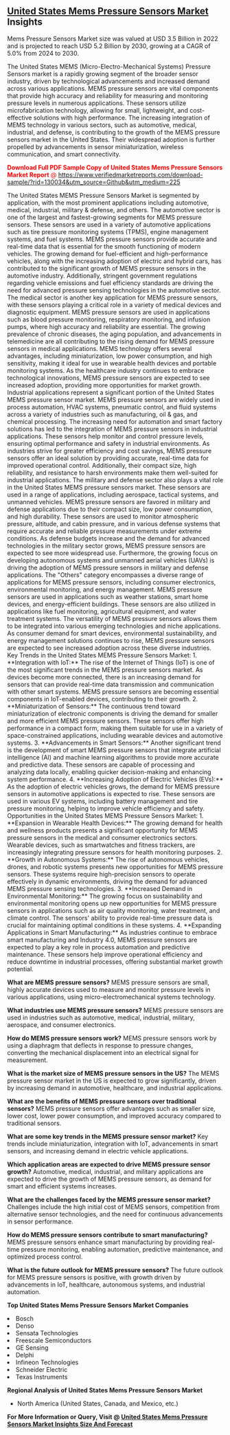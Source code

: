 <h2><a href="https://www.verifiedmarketreports.com/download-sample/?rid=130034&amp;utm_source=Github&amp;utm_medium=225" target="_blank">United States Mems Pressure Sensors Market</a> Insights</h2><p>Mems Pressure Sensors Market size was valued at USD 3.5 Billion in 2022 and is projected to reach USD 5.2 Billion by 2030, growing at a CAGR of 5.0% from 2024 to 2030.</p><p><p>The United States MEMS (Micro-Electro-Mechanical Systems) Pressure Sensors market is a rapidly growing segment of the broader sensor industry, driven by technological advancements and increased demand across various applications. MEMS pressure sensors are vital components that provide high accuracy and reliability for measuring and monitoring pressure levels in numerous applications. These sensors utilize microfabrication technology, allowing for small, lightweight, and cost-effective solutions with high performance. The increasing integration of MEMS technology in various sectors, such as automotive, medical, industrial, and defense, is contributing to the growth of the MEMS pressure sensors market in the United States. Their widespread adoption is further propelled by advancements in sensor miniaturization, wireless communication, and smart connectivity. <p><span class=""><span style="color: #ff0000;"><strong>Download Full PDF Sample Copy of United States Mems Pressure Sensors Market Report</strong> @ </span><a href="https://www.verifiedmarketreports.com/download-sample/?rid=130034&amp;utm_source=Github&amp;utm_medium=225" target="_blank">https://www.verifiedmarketreports.com/download-sample/?rid=130034&amp;utm_source=Github&amp;utm_medium=225</a></span></p> The United States MEMS Pressure Sensors Market is segmented by application, with the most prominent applications including automotive, medical, industrial, military & defense, and others. The automotive sector is one of the largest and fastest-growing segments for MEMS pressure sensors. These sensors are used in a variety of automotive applications such as tire pressure monitoring systems (TPMS), engine management systems, and fuel systems. MEMS pressure sensors provide accurate and real-time data that is essential for the smooth functioning of modern vehicles. The growing demand for fuel-efficient and high-performance vehicles, along with the increasing adoption of electric and hybrid cars, has contributed to the significant growth of MEMS pressure sensors in the automotive industry. Additionally, stringent government regulations regarding vehicle emissions and fuel efficiency standards are driving the need for advanced pressure sensing technologies in the automotive sector. The medical sector is another key application for MEMS pressure sensors, with these sensors playing a critical role in a variety of medical devices and diagnostic equipment. MEMS pressure sensors are used in applications such as blood pressure monitoring, respiratory monitoring, and infusion pumps, where high accuracy and reliability are essential. The growing prevalence of chronic diseases, the aging population, and advancements in telemedicine are all contributing to the rising demand for MEMS pressure sensors in medical applications. MEMS technology offers several advantages, including miniaturization, low power consumption, and high sensitivity, making it ideal for use in wearable health devices and portable monitoring systems. As the healthcare industry continues to embrace technological innovations, MEMS pressure sensors are expected to see increased adoption, providing more opportunities for market growth. Industrial applications represent a significant portion of the United States MEMS pressure sensor market. MEMS pressure sensors are widely used in process automation, HVAC systems, pneumatic control, and fluid systems across a variety of industries such as manufacturing, oil & gas, and chemical processing. The increasing need for automation and smart factory solutions has led to the integration of MEMS pressure sensors in industrial applications. These sensors help monitor and control pressure levels, ensuring optimal performance and safety in industrial environments. As industries strive for greater efficiency and cost savings, MEMS pressure sensors offer an ideal solution by providing accurate, real-time data for improved operational control. Additionally, their compact size, high reliability, and resistance to harsh environments make them well-suited for industrial applications. The military and defense sector also plays a vital role in the United States MEMS pressure sensors market. These sensors are used in a range of applications, including aerospace, tactical systems, and unmanned vehicles. MEMS pressure sensors are favored in military and defense applications due to their compact size, low power consumption, and high durability. These sensors are used to monitor atmospheric pressure, altitude, and cabin pressure, and in various defense systems that require accurate and reliable pressure measurements under extreme conditions. As defense budgets increase and the demand for advanced technologies in the military sector grows, MEMS pressure sensors are expected to see more widespread use. Furthermore, the growing focus on developing autonomous systems and unmanned aerial vehicles (UAVs) is driving the adoption of MEMS pressure sensors in military and defense applications. The "Others" category encompasses a diverse range of applications for MEMS pressure sensors, including consumer electronics, environmental monitoring, and energy management. MEMS pressure sensors are used in applications such as weather stations, smart home devices, and energy-efficient buildings. These sensors are also utilized in applications like fuel monitoring, agricultural equipment, and water treatment systems. The versatility of MEMS pressure sensors allows them to be integrated into various emerging technologies and niche applications. As consumer demand for smart devices, environmental sustainability, and energy management solutions continues to rise, MEMS pressure sensors are expected to see increased adoption across these diverse industries. Key Trends in the United States MEMS Pressure Sensors Market: 1. **Integration with IoT:** The rise of the Internet of Things (IoT) is one of the most significant trends in the MEMS pressure sensors market. As devices become more connected, there is an increasing demand for sensors that can provide real-time data transmission and communication with other smart systems. MEMS pressure sensors are becoming essential components in IoT-enabled devices, contributing to their growth. 2. **Miniaturization of Sensors:** The continuous trend toward miniaturization of electronic components is driving the demand for smaller and more efficient MEMS pressure sensors. These sensors offer high performance in a compact form, making them suitable for use in a variety of space-constrained applications, including wearable devices and automotive systems. 3. **Advancements in Smart Sensors:** Another significant trend is the development of smart MEMS pressure sensors that integrate artificial intelligence (AI) and machine learning algorithms to provide more accurate and predictive data. These sensors are capable of processing and analyzing data locally, enabling quicker decision-making and enhancing system performance. 4. **Increasing Adoption of Electric Vehicles (EVs):** As the adoption of electric vehicles grows, the demand for MEMS pressure sensors in automotive applications is expected to rise. These sensors are used in various EV systems, including battery management and tire pressure monitoring, helping to improve vehicle efficiency and safety. Opportunities in the United States MEMS Pressure Sensors Market: 1. **Expansion in Wearable Health Devices:** The growing demand for health and wellness products presents a significant opportunity for MEMS pressure sensors in the medical and consumer electronics sectors. Wearable devices, such as smartwatches and fitness trackers, are increasingly integrating pressure sensors for health monitoring purposes. 2. **Growth in Autonomous Systems:** The rise of autonomous vehicles, drones, and robotic systems presents new opportunities for MEMS pressure sensors. These systems require high-precision sensors to operate effectively in dynamic environments, driving the demand for advanced MEMS pressure sensing technologies. 3. **Increased Demand in Environmental Monitoring:** The growing focus on sustainability and environmental monitoring opens up new opportunities for MEMS pressure sensors in applications such as air quality monitoring, water treatment, and climate control. The sensors' ability to provide real-time pressure data is crucial for maintaining optimal conditions in these systems. 4. **Expanding Applications in Smart Manufacturing:** As industries continue to embrace smart manufacturing and Industry 4.0, MEMS pressure sensors are expected to play a key role in process automation and predictive maintenance. These sensors help improve operational efficiency and reduce downtime in industrial processes, offering substantial market growth potential. <p><strong>What are MEMS pressure sensors?</strong> MEMS pressure sensors are small, highly accurate devices used to measure and monitor pressure levels in various applications, using micro-electromechanical systems technology.</p> <p><strong>What industries use MEMS pressure sensors?</strong> MEMS pressure sensors are used in industries such as automotive, medical, industrial, military, aerospace, and consumer electronics.</p> <p><strong>How do MEMS pressure sensors work?</strong> MEMS pressure sensors work by using a diaphragm that deflects in response to pressure changes, converting the mechanical displacement into an electrical signal for measurement.</p> <p><strong>What is the market size of MEMS pressure sensors in the US?</strong> The MEMS pressure sensor market in the US is expected to grow significantly, driven by increasing demand in automotive, healthcare, and industrial applications.</p> <p><strong>What are the benefits of MEMS pressure sensors over traditional sensors?</strong> MEMS pressure sensors offer advantages such as smaller size, lower cost, lower power consumption, and improved accuracy compared to traditional sensors.</p> <p><strong>What are some key trends in the MEMS pressure sensor market?</strong> Key trends include miniaturization, integration with IoT, advancements in smart sensors, and increasing demand in electric vehicle applications.</p> <p><strong>Which application areas are expected to drive MEMS pressure sensor growth?</strong> Automotive, medical, industrial, and military applications are expected to drive the growth of MEMS pressure sensors, as demand for smart and efficient systems increases.</p> <p><strong>What are the challenges faced by the MEMS pressure sensor market?</strong> Challenges include the high initial cost of MEMS sensors, competition from alternative sensor technologies, and the need for continuous advancements in sensor performance.</p> <p><strong>How do MEMS pressure sensors contribute to smart manufacturing?</strong> MEMS pressure sensors enhance smart manufacturing by providing real-time pressure monitoring, enabling automation, predictive maintenance, and optimized process control.</p> <p><strong>What is the future outlook for MEMS pressure sensors?</strong> The future outlook for MEMS pressure sensors is positive, with growth driven by advancements in IoT, healthcare, autonomous systems, and industrial automation.</p></p><p><strong>Top United States Mems Pressure Sensors Market Companies</strong></p><div data-test-id=""><p><li>Bosch</li><li> Denso</li><li> Sensata Technologies</li><li> Freescale Semiconductors</li><li> GE Sensing</li><li> Delphi</li><li> Infineon Technologies</li><li> Schneider Electric</li><li> Texas Instruments</li></p><div><strong>Regional Analysis of&nbsp;United States Mems Pressure Sensors Market</strong></div><ul><li dir="ltr"><p dir="ltr">North America&nbsp;(United States, Canada, and Mexico, etc.)</p></li></ul><p><strong>For More Information or Query, Visit @&nbsp;</strong><strong><a href="https://www.verifiedmarketreports.com/product/global-mems-pressure-sensors-market-report-2019-competitive-landscape-trends-and-opportunities/?utm_source=Github&amp;utm_medium=225" target="_blank">United States Mems Pressure Sensors Market Insights Size And Forecast</a></strong></p></div>
